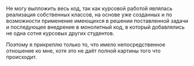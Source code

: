 Не могу вылложить весь код, так как курсовой работой являлась реализация собственных классов, на основе уже созданных и по возможности применение имеющихся в решении поставленной задачи и последующее внедрение в монолитный код, в который добавлялись не одна сотня курсовых других студентов.

 Поэтому я прикреплю только то, что имело непосредственное отношение ко мне, хотя это не даёт полной картины того что происходит.
